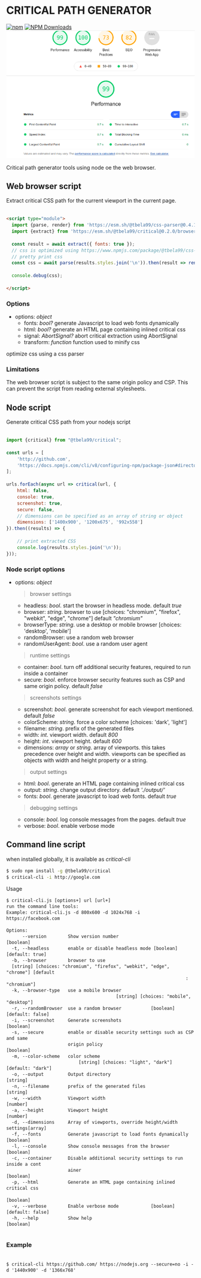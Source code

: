 # CRITICAL PATH GENERATOR
[![npm](https://img.shields.io/badge/dynamic/json?url=https%3A%2F%2Fraw.githubusercontent.com%2Ftbela99%2Fcritical%2Fmaster%2Fpackage.json&query=version&logo=npm&label=npm&link=https%3A%2F%2Fwww.npmjs.com%2Fpackage%2F%40tbela99%2Fcritical)](https://www.npmjs.com/package/@tbela99/critical) [![NPM Downloads](https://img.shields.io/npm/dm/%40tbela99%2Fcritical)](https://www.npmjs.com/package/@tbela99/critical)
![screenshot](https://raw.githubusercontent.com/tbela99/critical/master/screenshot.png)

Critical path generator tools using node oe the web browser.

## Web browser script

Extract critical CSS path for the current viewport in the current page.

```html

<script type="module">
  import {parse, render} from 'https://esm.sh/@tbela99/css-parser@0.4.1/web';
  import {extract} from 'https://esm.sh/@tbela99/critical@0.2.0/browser';

  const result = await extract({ fonts: true });
  // css is optimized using https://www.npmjs.com/package/@tbela99/css-parser
  // pretty print css
  const css = await parse(results.styles.join('\n')).then(result => render(result.ast, {minify: false}).code);
  
  console.debug(css);
  
</script>
```

### Options

- options: _object_
    - fonts: _bool?_ generate Javascript to load web fonts dynamically
    - html: _bool?_ generate an HTML page containing inlined critical css
    - signal: _AbortSignal?_ abort critical extraction using AbortSignal
    - transform: _function_ function used to minify css

optimize css using a css parser

### Limitations

The web browser script is subject to the same origin policy and CSP.
This can prevent the script from reading external stylesheets.

## Node script

Generate critical CSS path from your nodejs script

```javascript

import {critical} from "@tbela99/critical";

const urls = [
    'http://github.com',
    'https://docs.npmjs.com/cli/v8/configuring-npm/package-json#directories'
];

urls.forEach(async url => critical(url, {
    html: false,
    console: true,
    screenshot: true,
    secure: false,
    // dimensions can be specified as an array of string or object
    dimensions: ['1400x900', '1200x675', '992x558']
}).then((results) => {

    // print extracted CSS
    console.log(results.styles.join('\n'));
}));

```

### Node script options

- options: _object_
  > browser settings
    - headless: _bool_. start the browser in headless mode. default _true_
    - browser: _string_. browser to use [choices: "chromium", "firefox", "webkit", "edge", "chrome"]
      default _"chromium"_
    - browserType: _string_. use a desktop or mobile browser [choices: 'desktop', 'mobile']
    - randomBrowser: use a random web browser
    - randomUserAgent: _bool_. use a random user agent
  > runtime settings
    - container: _bool_. turn off additional security features, required to run inside a container
    - secure: _bool_. enforce browser security features such as CSP and same origin policy. default _false_
  > screenshots settings
    - screenshot: _bool_. generate screenshot for each viewport mentioned. default _false_
    - colorScheme: _string_. force a color scheme [choices: 'dark', 'light']
    - filename: _string_. prefix of the generated files
    - width: _int_. viewport width. default _800_
    - height: _int_. viewport height. default _600_
    - dimensions: _array_ or _string_. array of viewports. this takes precedence over height and width. viewports can be
      specified as objects with width and height property or a string.
  > output settings    
    - html: _bool_. generate an HTML page containing inlined critical css
    - output: _string_. change output directory. default _'./output/'_
    - fonts: _bool_. generate javascript to load web fonts. default _true_
  > debugging settings
    - console: _bool_. log console messages from the pages. default _true_
    - verbose: _bool_. enable verbose mode

## Command line script

when installed globally, it is available as _critical-cli_

```bash
$ sudo npm install -g @tbela99/critical
$ critical-cli -i http://google.com
```

Usage

```shell
$ critical-cli.js [options+] url [url+]
run the command line tools:
Example: critical-cli.js -d 800x600 -d 1024x768 -i https://facebook.com

Options:
      --version        Show version number                             [boolean]
  -t, --headless       enable or disable headless mode [boolean] [default: true]
  -b, --browser        browser to use
  [string] [choices: "chromium", "firefox", "webkit", "edge", "chrome"] [default
                                                                   : "chromium"]
  -k, --browser-type   use a mobile browser
                                         [string] [choices: "mobile", "desktop"]
  -r, --randomBrowser  use a random browser           [boolean] [default: false]
  -i, --screenshot     Generate screenshots                            [boolean]
  -s, --secure         enable or disable security settings such as CSP and same
                       origin policy                                   [boolean]
  -m, --color-scheme   color scheme
                           [string] [choices: "light", "dark"] [default: "dark"]
  -o, --output         Output directory                                 [string]
  -n, --filename       prefix of the generated files                    [string]
  -w, --width          Viewport width                                   [number]
  -a, --height         Viewport height                                  [number]
  -d, --dimensions     Array of viewports, override height/width settings[array]
  -f, --fonts          Generate javascript to load fonts dynamically   [boolean]
  -l, --console        Show console messages from the browser          [boolean]
  -c, --container      Disable additional security settings to run inside a cont
                       ainer                                           [boolean]
  -p, --html           Generate an HTML page containing inlined critical css
                                                                       [boolean]
  -v, --verbose        Enable verbose mode            [boolean] [default: false]
  -h, --help           Show help                                       [boolean]


```

### Example

```shell

$ critical-cli https://github.com/ https://nodejs.org --secure=no -i -d '1440x900' -d '1366x768'
```
